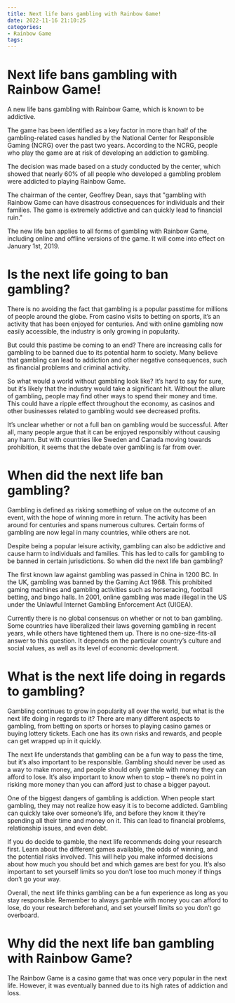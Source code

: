 ```yaml
---
title: Next life bans gambling with Rainbow Game!
date: 2022-11-16 21:10:25
categories:
- Rainbow Game
tags:
---
```



#  Next life bans gambling with Rainbow Game!

A new life bans gambling with Rainbow Game, which is known to be addictive.

The game has been identified as a key factor in more than half of the gambling-related cases handled by the National Center for Responsible Gaming (NCRG) over the past two years. According to the NCRG, people who play the game are at risk of developing an addiction to gambling.

The decision was made based on a study conducted by the center, which showed that nearly 60% of all people who developed a gambling problem were addicted to playing Rainbow Game.

The chairman of the center, Geoffrey Dean, says that "gambling with Rainbow Game can have disastrous consequences for individuals and their families. The game is extremely addictive and can quickly lead to financial ruin."

The new life ban applies to all forms of gambling with Rainbow Game, including online and offline versions of the game. It will come into effect on January 1st, 2019.

#  Is the next life going to ban gambling?

There is no avoiding the fact that gambling is a popular passtime for millions of people around the globe. From casino visits to betting on sports, it’s an activity that has been enjoyed for centuries. And with online gambling now easily accessible, the industry is only growing in popularity.

But could this pastime be coming to an end? There are increasing calls for gambling to be banned due to its potential harm to society. Many believe that gambling can lead to addiction and other negative consequences, such as financial problems and criminal activity.

So what would a world without gambling look like? It’s hard to say for sure, but it’s likely that the industry would take a significant hit. Without the allure of gambling, people may find other ways to spend their money and time. This could have a ripple effect throughout the economy, as casinos and other businesses related to gambling would see decreased profits.

It’s unclear whether or not a full ban on gambling would be successful. After all, many people argue that it can be enjoyed responsibly without causing any harm. But with countries like Sweden and Canada moving towards prohibition, it seems that the debate over gambling is far from over.

#  When did the next life ban gambling?

Gambling is defined as risking something of value on the outcome of an event, with the hope of winning more in return. The activity has been around for centuries and spans numerous cultures. Certain forms of gambling are now legal in many countries, while others are not.

Despite being a popular leisure activity, gambling can also be addictive and cause harm to individuals and families. This has led to calls for gambling to be banned in certain jurisdictions. So when did the next life ban gambling?

The first known law against gambling was passed in China in 1200 BC. In the UK, gambling was banned by the Gaming Act 1968. This prohibited gaming machines and gambling activities such as horseracing, football betting, and bingo halls. In 2001, online gambling was made illegal in the US under the Unlawful Internet Gambling Enforcement Act (UIGEA).

Currently there is no global consensus on whether or not to ban gambling. Some countries have liberalized their laws governing gambling in recent years, while others have tightened them up. There is no one-size-fits-all answer to this question. It depends on the particular country’s culture and social values, as well as its level of economic development.

#  What is the next life doing in regards to gambling?

Gambling continues to grow in popularity all over the world, but what is the next life doing in regards to it? There are many different aspects to gambling, from betting on sports or horses to playing casino games or buying lottery tickets. Each one has its own risks and rewards, and people can get wrapped up in it quickly.

The next life understands that gambling can be a fun way to pass the time, but it’s also important to be responsible. Gambling should never be used as a way to make money, and people should only gamble with money they can afford to lose. It’s also important to know when to stop – there’s no point in risking more money than you can afford just to chase a bigger payout.

One of the biggest dangers of gambling is addiction. When people start gambling, they may not realize how easy it is to become addicted. Gambling can quickly take over someone’s life, and before they know it they’re spending all their time and money on it. This can lead to financial problems, relationship issues, and even debt.

If you do decide to gamble, the next life recommends doing your research first. Learn about the different games available, the odds of winning, and the potential risks involved. This will help you make informed decisions about how much you should bet and which games are best for you. It’s also important to set yourself limits so you don’t lose too much money if things don’t go your way.

Overall, the next life thinks gambling can be a fun experience as long as you stay responsible. Remember to always gamble with money you can afford to lose, do your research beforehand, and set yourself limits so you don’t go overboard.

#  Why did the next life ban gambling with Rainbow Game?

The Rainbow Game is a casino game that was once very popular in the next life. However, it was eventually banned due to its high rates of addiction and loss.